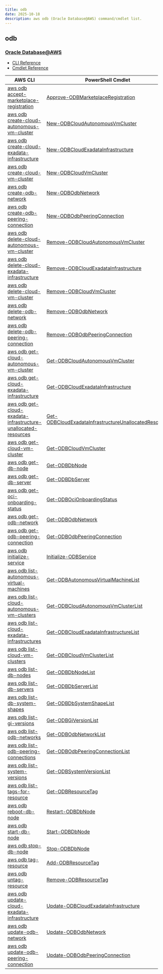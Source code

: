 ```yaml
---
title: odb
date: 2025-10-18
description: aws odb (Oracle Database@AWS) command/cmdlet list.
---
```


## odb

### [Oracle Database@AWS](https://aws.amazon.com/marketplace/featured-seller/oracle/)

* [CLI Reference](https://awscli.amazonaws.com/v2/documentation/api/latest/reference/odb/index.html)
* [Cmdlet Reference](https://docs.aws.amazon.com/powershell/latest/reference/items/Odb_cmdlets.html)

|AWS CLI|PowerShell Cmdlet|
|----|----|
|[aws odb accept-marketplace-registration](https://awscli.amazonaws.com/v2/documentation/api/latest/reference/odb/accept-marketplace-registration.html)|[Approve-ODBMarketplaceRegistration](https://docs.aws.amazon.com/powershell/latest/reference/items/Approve-ODBMarketplaceRegistration.html)|
|[aws odb create-cloud-autonomous-vm-cluster](https://awscli.amazonaws.com/v2/documentation/api/latest/reference/odb/create-cloud-autonomous-vm-cluster.html)|[New-ODBCloudAutonomousVmCluster](https://docs.aws.amazon.com/powershell/latest/reference/items/New-ODBCloudAutonomousVmCluster.html)|
|[aws odb create-cloud-exadata-infrastructure](https://awscli.amazonaws.com/v2/documentation/api/latest/reference/odb/create-cloud-exadata-infrastructure.html)|[New-ODBCloudExadataInfrastructure](https://docs.aws.amazon.com/powershell/latest/reference/items/New-ODBCloudExadataInfrastructure.html)|
|[aws odb create-cloud-vm-cluster](https://awscli.amazonaws.com/v2/documentation/api/latest/reference/odb/create-cloud-vm-cluster.html)|[New-ODBCloudVmCluster](https://docs.aws.amazon.com/powershell/latest/reference/items/New-ODBCloudVmCluster.html)|
|[aws odb create-odb-network](https://awscli.amazonaws.com/v2/documentation/api/latest/reference/odb/create-odb-network.html)|[New-ODBOdbNetwork](https://docs.aws.amazon.com/powershell/latest/reference/items/New-ODBOdbNetwork.html)|
|[aws odb create-odb-peering-connection](https://awscli.amazonaws.com/v2/documentation/api/latest/reference/odb/create-odb-peering-connection.html)|[New-ODBOdbPeeringConnection](https://docs.aws.amazon.com/powershell/latest/reference/items/New-ODBOdbPeeringConnection.html)|
|[aws odb delete-cloud-autonomous-vm-cluster](https://awscli.amazonaws.com/v2/documentation/api/latest/reference/odb/delete-cloud-autonomous-vm-cluster.html)|[Remove-ODBCloudAutonomousVmCluster](https://docs.aws.amazon.com/powershell/latest/reference/items/Remove-ODBCloudAutonomousVmCluster.html)|
|[aws odb delete-cloud-exadata-infrastructure](https://awscli.amazonaws.com/v2/documentation/api/latest/reference/odb/delete-cloud-exadata-infrastructure.html)|[Remove-ODBCloudExadataInfrastructure](https://docs.aws.amazon.com/powershell/latest/reference/items/Remove-ODBCloudExadataInfrastructure.html)|
|[aws odb delete-cloud-vm-cluster](https://awscli.amazonaws.com/v2/documentation/api/latest/reference/odb/delete-cloud-vm-cluster.html)|[Remove-ODBCloudVmCluster](https://docs.aws.amazon.com/powershell/latest/reference/items/Remove-ODBCloudVmCluster.html)|
|[aws odb delete-odb-network](https://awscli.amazonaws.com/v2/documentation/api/latest/reference/odb/delete-odb-network.html)|[Remove-ODBOdbNetwork](https://docs.aws.amazon.com/powershell/latest/reference/items/Remove-ODBOdbNetwork.html)|
|[aws odb delete-odb-peering-connection](https://awscli.amazonaws.com/v2/documentation/api/latest/reference/odb/delete-odb-peering-connection.html)|[Remove-ODBOdbPeeringConnection](https://docs.aws.amazon.com/powershell/latest/reference/items/Remove-ODBOdbPeeringConnection.html)|
|[aws odb get-cloud-autonomous-vm-cluster](https://awscli.amazonaws.com/v2/documentation/api/latest/reference/odb/get-cloud-autonomous-vm-cluster.html)|[Get-ODBCloudAutonomousVmCluster](https://docs.aws.amazon.com/powershell/latest/reference/items/Get-ODBCloudAutonomousVmCluster.html)|
|[aws odb get-cloud-exadata-infrastructure](https://awscli.amazonaws.com/v2/documentation/api/latest/reference/odb/get-cloud-exadata-infrastructure.html)|[Get-ODBCloudExadataInfrastructure](https://docs.aws.amazon.com/powershell/latest/reference/items/Get-ODBCloudExadataInfrastructure.html)|
|[aws odb get-cloud-exadata-infrastructure-unallocated-resources](https://awscli.amazonaws.com/v2/documentation/api/latest/reference/odb/get-cloud-exadata-infrastructure-unallocated-resources.html)|[Get-ODBCloudExadataInfrastructureUnallocatedResource](https://docs.aws.amazon.com/powershell/latest/reference/items/Get-ODBCloudExadataInfrastructureUnallocatedResource.html)|
|[aws odb get-cloud-vm-cluster](https://awscli.amazonaws.com/v2/documentation/api/latest/reference/odb/get-cloud-vm-cluster.html)|[Get-ODBCloudVmCluster](https://docs.aws.amazon.com/powershell/latest/reference/items/Get-ODBCloudVmCluster.html)|
|[aws odb get-db-node](https://awscli.amazonaws.com/v2/documentation/api/latest/reference/odb/get-db-node.html)|[Get-ODBDbNode](https://docs.aws.amazon.com/powershell/latest/reference/items/Get-ODBDbNode.html)|
|[aws odb get-db-server](https://awscli.amazonaws.com/v2/documentation/api/latest/reference/odb/get-db-server.html)|[Get-ODBDbServer](https://docs.aws.amazon.com/powershell/latest/reference/items/Get-ODBDbServer.html)|
|[aws odb get-oci-onboarding-status](https://awscli.amazonaws.com/v2/documentation/api/latest/reference/odb/get-oci-onboarding-status.html)|[Get-ODBOciOnboardingStatus](https://docs.aws.amazon.com/powershell/latest/reference/items/Get-ODBOciOnboardingStatus.html)|
|[aws odb get-odb-network](https://awscli.amazonaws.com/v2/documentation/api/latest/reference/odb/get-odb-network.html)|[Get-ODBOdbNetwork](https://docs.aws.amazon.com/powershell/latest/reference/items/Get-ODBOdbNetwork.html)|
|[aws odb get-odb-peering-connection](https://awscli.amazonaws.com/v2/documentation/api/latest/reference/odb/get-odb-peering-connection.html)|[Get-ODBOdbPeeringConnection](https://docs.aws.amazon.com/powershell/latest/reference/items/Get-ODBOdbPeeringConnection.html)|
|[aws odb initialize-service](https://awscli.amazonaws.com/v2/documentation/api/latest/reference/odb/initialize-service.html)|[Initialize-ODBService](https://docs.aws.amazon.com/powershell/latest/reference/items/Initialize-ODBService.html)|
|[aws odb list-autonomous-virtual-machines](https://awscli.amazonaws.com/v2/documentation/api/latest/reference/odb/list-autonomous-virtual-machines.html)|[Get-ODBAutonomousVirtualMachineList](https://docs.aws.amazon.com/powershell/latest/reference/items/Get-ODBAutonomousVirtualMachineList.html)|
|[aws odb list-cloud-autonomous-vm-clusters](https://awscli.amazonaws.com/v2/documentation/api/latest/reference/odb/list-cloud-autonomous-vm-clusters.html)|[Get-ODBCloudAutonomousVmClusterList](https://docs.aws.amazon.com/powershell/latest/reference/items/Get-ODBCloudAutonomousVmClusterList.html)|
|[aws odb list-cloud-exadata-infrastructures](https://awscli.amazonaws.com/v2/documentation/api/latest/reference/odb/list-cloud-exadata-infrastructures.html)|[Get-ODBCloudExadataInfrastructureList](https://docs.aws.amazon.com/powershell/latest/reference/items/Get-ODBCloudExadataInfrastructureList.html)|
|[aws odb list-cloud-vm-clusters](https://awscli.amazonaws.com/v2/documentation/api/latest/reference/odb/list-cloud-vm-clusters.html)|[Get-ODBCloudVmClusterList](https://docs.aws.amazon.com/powershell/latest/reference/items/Get-ODBCloudVmClusterList.html)|
|[aws odb list-db-nodes](https://awscli.amazonaws.com/v2/documentation/api/latest/reference/odb/list-db-nodes.html)|[Get-ODBDbNodeList](https://docs.aws.amazon.com/powershell/latest/reference/items/Get-ODBDbNodeList.html)|
|[aws odb list-db-servers](https://awscli.amazonaws.com/v2/documentation/api/latest/reference/odb/list-db-servers.html)|[Get-ODBDbServerList](https://docs.aws.amazon.com/powershell/latest/reference/items/Get-ODBDbServerList.html)|
|[aws odb list-db-system-shapes](https://awscli.amazonaws.com/v2/documentation/api/latest/reference/odb/list-db-system-shapes.html)|[Get-ODBDbSystemShapeList](https://docs.aws.amazon.com/powershell/latest/reference/items/Get-ODBDbSystemShapeList.html)|
|[aws odb list-gi-versions](https://awscli.amazonaws.com/v2/documentation/api/latest/reference/odb/list-gi-versions.html)|[Get-ODBGiVersionList](https://docs.aws.amazon.com/powershell/latest/reference/items/Get-ODBGiVersionList.html)|
|[aws odb list-odb-networks](https://awscli.amazonaws.com/v2/documentation/api/latest/reference/odb/list-odb-networks.html)|[Get-ODBOdbNetworkList](https://docs.aws.amazon.com/powershell/latest/reference/items/Get-ODBOdbNetworkList.html)|
|[aws odb list-odb-peering-connections](https://awscli.amazonaws.com/v2/documentation/api/latest/reference/odb/list-odb-peering-connections.html)|[Get-ODBOdbPeeringConnectionList](https://docs.aws.amazon.com/powershell/latest/reference/items/Get-ODBOdbPeeringConnectionList.html)|
|[aws odb list-system-versions](https://awscli.amazonaws.com/v2/documentation/api/latest/reference/odb/list-system-versions.html)|[Get-ODBSystemVersionList](https://docs.aws.amazon.com/powershell/latest/reference/items/Get-ODBSystemVersionList.html)|
|[aws odb list-tags-for-resource](https://awscli.amazonaws.com/v2/documentation/api/latest/reference/odb/list-tags-for-resource.html)|[Get-ODBResourceTag](https://docs.aws.amazon.com/powershell/latest/reference/items/Get-ODBResourceTag.html)|
|[aws odb reboot-db-node](https://awscli.amazonaws.com/v2/documentation/api/latest/reference/odb/reboot-db-node.html)|[Restart-ODBDbNode](https://docs.aws.amazon.com/powershell/latest/reference/items/Restart-ODBDbNode.html)|
|[aws odb start-db-node](https://awscli.amazonaws.com/v2/documentation/api/latest/reference/odb/start-db-node.html)|[Start-ODBDbNode](https://docs.aws.amazon.com/powershell/latest/reference/items/Start-ODBDbNode.html)|
|[aws odb stop-db-node](https://awscli.amazonaws.com/v2/documentation/api/latest/reference/odb/stop-db-node.html)|[Stop-ODBDbNode](https://docs.aws.amazon.com/powershell/latest/reference/items/Stop-ODBDbNode.html)|
|[aws odb tag-resource](https://awscli.amazonaws.com/v2/documentation/api/latest/reference/odb/tag-resource.html)|[Add-ODBResourceTag](https://docs.aws.amazon.com/powershell/latest/reference/items/Add-ODBResourceTag.html)|
|[aws odb untag-resource](https://awscli.amazonaws.com/v2/documentation/api/latest/reference/odb/untag-resource.html)|[Remove-ODBResourceTag](https://docs.aws.amazon.com/powershell/latest/reference/items/Remove-ODBResourceTag.html)|
|[aws odb update-cloud-exadata-infrastructure](https://awscli.amazonaws.com/v2/documentation/api/latest/reference/odb/update-cloud-exadata-infrastructure.html)|[Update-ODBCloudExadataInfrastructure](https://docs.aws.amazon.com/powershell/latest/reference/items/Update-ODBCloudExadataInfrastructure.html)|
|[aws odb update-odb-network](https://awscli.amazonaws.com/v2/documentation/api/latest/reference/odb/update-odb-network.html)|[Update-ODBOdbNetwork](https://docs.aws.amazon.com/powershell/latest/reference/items/Update-ODBOdbNetwork.html)|
|[aws odb update-odb-peering-connection](https://awscli.amazonaws.com/v2/documentation/api/latest/reference/odb/update-odb-peering-connection.html)|[Update-ODBOdbPeeringConnection](https://docs.aws.amazon.com/powershell/latest/reference/items/Update-ODBOdbPeeringConnection.html)|

